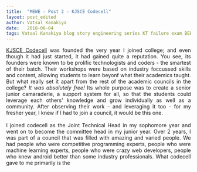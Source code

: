 ```yaml
---
title:  "MEWE - Post 2 - KJSCE Codecell"
layout: post_edited
author: Vatsal Kanakiya
date:   2018-06-04
tags: Vatsal Kanakiya blog story engineering series KT failure exam BEEE MCAN
---
```

<!--date:   2018-06-03 09:06:04 +0530-->
<p style="text-align: justify;">
<a href="http://kjsce-codecell.github.io">KJSCE Codecell</a> was founded the very year I joined college; and even though
it had just started, it had gained quite a reputation. You see, its founders were known to be prolific technologists and
coders - the smartest of their batch. Their workshops were based on industry foccussed skills and content, allowing students
to learn beyonf what their academics taught. But what really set it apart from the rest of the academic councils in the
college? <em>It was absolutely free!</em> Its whole purpose was to create a senior junior camaraderie, a support system
for all, so that the students could leverage each others' knowledge and grow individually as well as a community. After
observing their work - and leveraging it too - for my fresher year, I knew if I had to join a council, it would be this
one.<br><br>
I joined codecell as the Joint Technical Head in my sophomore year and went on to become the committee head in my
junior year. Over 2 years, I was part of a council that was filled with amazing and varied people. We had people who
were competitive programming experts, people who were machine learning experts, people who were crazy web developers,
people who knew android better than some industry professionals. What codecell gave to me primarily is the 
</p>
